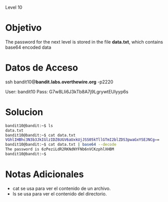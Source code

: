 Level 10
# Objetivo
The password for the next level is stored in the file **data.txt**, which contains base64 encoded data
# Datos  de Acceso 
ssh bandit10@**bandit.labs.overthewire.org** -p2220

User: bandit10 Pass: G7w8LIi6J3kTb8A7j9LgrywtEUlyyp6s
# Solucion 

```bash
bandit10@bandit:~$ ls
data.txt
bandit10@bandit:~$ cat data.txt
VGhlIHBhc3N3b3JkIGlzIDZ6UGV6aUxkUjJSS05kTllGTmI2blZDS3pwaGxYSEJNCg==
bandit10@bandit:~$ cat data.txt | base64 --decode
The password is 6zPeziLdR2RKNdNYFNb6nVCKzphlXHBM
bandit10@bandit:~$

```

# Notas Adicionales
- cat se usa para ver el contenido de un archivo.
- ls se usa para ver el contenido del directorio.
